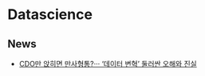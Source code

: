 # Datascience 

## News
- [CDO만 앉히면 만사형통?··· ‘데이터 변혁’ 둘러싼 오해와 진실](https://www.ciokorea.com/news/240464 "news data")  

